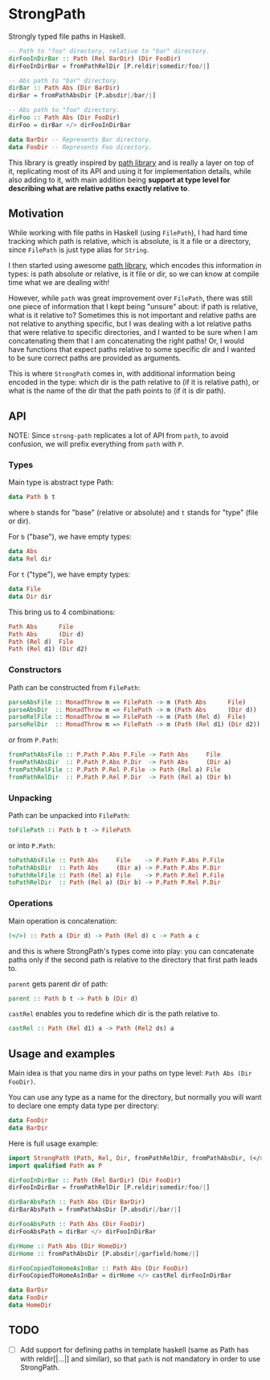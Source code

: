# StrongPath

Strongly typed file paths in Haskell.

```hs
-- Path to "foo" directory, relative to "bar" directory.
dirFooInDirBar :: Path (Rel BarDir) (Dir FooDir)
dirFooInDirBar = fromPathRelDir [P.reldir|somedir/foo/|]

-- Abs path to "bar" directory.
dirBar :: Path Abs (Dir BarDir)
dirBar = fromPathAbsDir [P.absdir|/bar/|]

-- Abs path to "foo" directory.
dirFoo :: Path Abs (Dir FooDir)
dirFoo = dirBar </> dirFooInDirBar

data BarDir -- Represents Bar directory.
data FooDir -- Represents Foo directory.
```

This library is greatly inspired by [path library](https://github.com/commercialhaskell/path) and is really a layer on top of it, replicating most of its API and using it for implementation details, while also adding to it, with main addition being **support at type level for describing what are relative paths exactly relative to**.

## Motivation

While working with file paths in Haskell (using `FilePath`), I had hard time tracking which path is relative, which is absolute, is it a file or a directory, since `FilePath` is just type alias for `String`.

I then started using awesome [path library](https://github.com/commercialhaskell/path), which encodes this information in types: is path absolute or relative, is it file or dir, so we can know at compile time what we are dealing with!

However, while `path` was great improvement over `FilePath`, there was still one piece of information that I kept being "unsure" about: if path is relative, what is it relative to?
Sometimes this is not important and relative paths are not relative to anything specific, but I was dealing with a lot relative paths that were relative to specific directories, and I wanted to be sure when I am concatenating them that I am concatenating the right paths! Or, I would have functions that expect paths relative to some specific dir and I wanted to be sure correct paths are provided as arguments.

This is where `StrongPath` comes in, with additional information being encoded in the type: which dir is the path relative to (if it is relative path), or what is the name of the dir that the path points to (if it is dir path).

## API

NOTE: Since `strong-path` replicates a lot of API from `path`, to avoid confusion, we will prefix everything from `path` with `P`.

### Types

Main type is abstract type Path:
```hs
data Path b t
```
where `b` stands for "base" (relative or absolute) and `t` stands for "type" (file or dir).

For `b` ("base"), we have empty types:
```hs
data Abs
data Rel dir
```

For `t` ("type"), we have empty types:
```hs
data File
data Dir dir
```

This bring us to 4 combinations:
```hs
Path Abs      File
Path Abs      (Dir d)
Path (Rel d)  File
Path (Rel d1) (Dir d2)
```

### Constructors

Path can be constructed from `FilePath`:
```hs
parseAbsFile :: MonadThrow m => FilePath -> m (Path Abs      File)
parseAbsDir  :: MonadThrow m => FilePath -> m (Path Abs      (Dir d))
parseRelFile :: MonadThrow m => FilePath -> m (Path (Rel d)  File)
parseRelDir  :: MonadThrow m => FilePath -> m (Path (Rel d1) (Dir d2))
```

or from `P.Path`:
```hs
fromPathAbsFile :: P.Path P.Abs P.File -> Path Abs     File
fromPathAbsDir  :: P.Path P.Abs P.Dir  -> Path Abs     (Dir a)
fromPathRelFile :: P.Path P.Rel P.File -> Path (Rel a) File
fromPathRelDir  :: P.Path P.Rel P.Dir  -> Path (Rel a) (Dir b)
```

### Unpacking

Path can be unpacked into `FilePath`:
```hs
toFilePath :: Path b t -> FilePath
```

or into `P.Path`:
```hs
toPathAbsFile :: Path Abs     File    -> P.Path P.Abs P.File
toPathAbsDir  :: Path Abs     (Dir a) -> P.Path P.Abs P.Dir
toPathRelFile :: Path (Rel a) File    -> P.Path P.Rel P.File
toPathRelDir  :: Path (Rel a) (Dir b) -> P.Path P.Rel P.Dir
```

### Operations

Main operation is concatenation:
```hs
(</>) :: Path a (Dir d) -> Path (Rel d) c -> Path a c
```
and this is where StrongPath's types come into play: you can concatenate paths only if the second path is relative to the directory that first path leads to.

`parent` gets parent dir of path:
```hs
parent :: Path b t -> Path b (Dir d)
```

`castRel` enables you to redefine which dir is the path relative to.
```hs
castRel :: Path (Rel d1) a -> Path (Rel2 ds) a
```

## Usage and examples

Main idea is that you name dirs in your paths on type level: `Path Abs (Dir FooDir)`.

You can use any type as a name for the directory, but normally you will want to declare one empty data type per directory:
```hs
data FooDir
data BarDir
```

Here is full usage example:

```hs
import StrongPath (Path, Rel, Dir, fromPathRelDir, fromPathAbsDir, (</>), castRel)
import qualified Path as P

dirFooInDirBar :: Path (Rel BarDir) (Dir FooDir)
dirFooInDirBar = fromPathRelDir [P.reldir|somedir/foo/|]

dirBarAbsPath :: Path Abs (Dir BarDir)
dirBarAbsPath = fromPathAbsDir [P.absdir|/bar/|]

dirFooAbsPath :: Path Abs (Dir FooDir)
dirFooAbsPath = dirBar </> dirFooInDirBar

dirHome :: Path Abs (Dir HomeDir)
dirHome :: fromPathAbsDir [P.absdir|/garfield/home/|]

dirFooCopiedToHomeAsInBar :: Path Abs (Dir FooDir)
dirFooCopiedToHomeAsInBar = dirHome </> castRel dirFooInDirBar

data BarDir
data FooDir
data HomeDir
```


## TODO
- [ ] Add support for defining paths in template haskell (same as Path has with reldir[|...|] and similar), so that `path` is not mandatory in order to use StrongPath.
